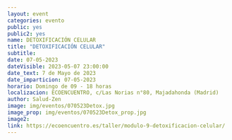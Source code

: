 ```yaml
---
layout: event
categories: evento
public: yes
public2: yes
name: DETOXIFICACIÓN CELULAR
title: "DETOXIFICACIÓN CELULAR"
subtitle:
date: 07-05-2023
dateVisible: 2023-05-07 23:00:00
date_text: 7 de Mayo de 2023
date_imparticion: 07-05-2023
horario: Domingo de 09 - 18 horas
localizacion: ECOENCUENTRO, c/Las Norias n°80, Majadahonda (Madrid)
author: Salud-Zen
image: img/eventos/070523Detox.jpg
image_prop: img/eventos/070523Detox_prop.jpg
image2:
link: https://ecoencuentro.es/taller/modulo-9-detoxificacion-celular/
---
```

